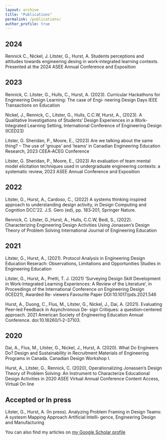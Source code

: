 ```yaml
---
layout: archive
title: "Publications"
permalink: /publications/
author_profile: true
---
```


## 2024
Rennick C., Nickel, J. Litster, G., Hurst, A. Students perceptions and attitudes towards engineering desing in work‐integrated
learning contexts. Presented at the 2024 ASEE Annual Conference and Exposition

## 2023
Rennick, C. Litster, G., Hulls, C., Hurst, A. (2023). Curricular Hackathons for Engineering Design Learning: The case of Engi‐ neering Design Days IEEE Transactions on Education

Nickel, J., Rennick, C., Litster, G., Hulls, C.C.W, Hurst, A., (2023). A Qualitative Investigations of Students’ Design Experiences
in a Work‐Integrated Learning Setting, International Conference of Engineering Design (ICED23)

Litster, G. Sheridan, P., Moore, E., (2023) Are we talking about the same thing? – The use of ‘groups’ and ‘teams’ in Canadian
Engineering Education Research, 2023 CEEA‐ACEG Conference

Litster, G. Sheridan, P., Moore, E., (2023) An evaluation of team mental model elicitation techniques used in undergraduate
engineering contexts: a systematic review, 2023 ASEE Annual Conference and Exposition

## 2022
Litster, G., Hurst, A., Cardoso, C., (2022) A systems thinking inspired approach to understanding design activity, in Design
Computing and Cognition DCC’22. J.S. Gero (ed), pp. 183‐201, Springer Nature.

Rennick, C. Litster, G.,Hurst, A., Hulls, C.C.W, Bedi, S., (2022). Characterizing Engineering Design Activities Using Jonassen’s Design Theory of Problem Solving International Journal of Engineering Education

## 2021
Litster, G., Hurst, A., (2021). Protocol Analysis in Engineering Design Education Reserach: Observations, Limitations and Opportunities Studies in Engineering Education

Litster, G., Hurst, A., Pretti, T. J. (2021) ‘Surveying Design Skill Development in Work‐Integrated Learning Experiences: A Review of the Literature’, in Proceedings of the International Conference on Engineering Design (ICED21), Awarded Re‐ viewers Favourite Paper DOI:10.1017/pds.2021.546

Hurst, A., Duong, C., Flus, M., Litster, G., Nickel, J., Dai, A. (2021). Evaluating Peer‐led Feedback in Asynchronous De‐ sign Critiques: a question‐centered approach. 2021 American Society of Engineering Education Annual Conference. doi:10.18260/1‐2–37103.

## 2020
Dai, A., Flus, M., Litster, G., Nickel, J., Hurst, A. (2020). What Do Engineers Do? Design and Sustainability in Recruitment Materials of Engineering Programs in Canada. Canadian Design Workshop I.

Hurst, A., Litster, G., Rennick, C. (2020), Operationalizing Jonassen’s Design Theory of Problem Solving: An Instrument to Characterize Educational Design Activities in 2020 ASEE Virtual Annual Conference Content Access, Virtual On line

## Accepted or In press
Litster, G., Hurst, A. (In press). Analyzing Problem Framing in Design Teams: A systesm Mapping Approach Artificial Intelli‐ gence, Engineering Design and Manufacturing

You can also find my articles on [my Google Scholar profile](https://scholar.google.ca/citations?user=OkCgt94AAAAJ&hl=en)

